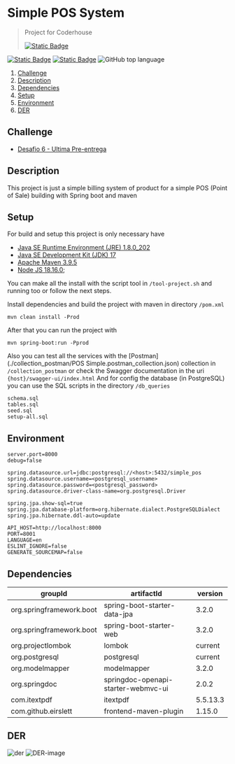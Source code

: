 # Simple POS System
> Project for Coderhouse
>
> <a target="_blank" href="https://www.coderhouse.com">![Static Badge](https://img.shields.io/badge/coderhouse-d1e500)</a>

<a target="_blank" href="https://github.com/happy-valley-rock">![Static Badge](https://img.shields.io/badge/author-181717?logo=github)</a>
<a target="_blank" href="https://www.linkedin.com/in/esequieldelgado-developer">![Static Badge](https://img.shields.io/badge/linkedin-0A66C2?logo=github)</a>
![GitHub top language](https://img.shields.io/github/languages/top/happy-valley-rock/cd_java)

1. [Challenge](#challenge)
2. [Description](#description)
3. [Dependencies](#dependencies)
5. [Setup](#setup)
6. [Environment](#environment)
7. [DER](#der)


## Challenge
- [Desafio 6 - Ultima Pre-entrega](/challenges_descriptions/6_3rd-pre-entrega.md)


## Description
This project is just a simple billing system of product for a simple POS (Point of Sale) building with Spring boot and maven


## Setup
For build and setup this project is only necessary have
- [Java SE Runtime Environment (JRE) 1.8.0_202](https://www.oracle.com/ar/java/technologies/javase/javase8-archive-downloads.html)
- [Java SE Development Kit (JDK) 17](https://www.oracle.com/java/technologies/javase/jdk17-archive-downloads.html)
- [Apache Maven 3.9.5](https://maven.apache.org/download.cgi)
- [Node JS 18.16.0](https://nodejs.org);

You can make all the install with the script tool in `/tool-project.sh` and running too or follow the next steps.

Install dependencies and build the project with maven in directory `/pom.xml`
```
mvn clean install -Prod
```
After that you can run the project with
```
mvn spring-boot:run -Pprod
```


Also you can test all the services with the [Postman](./collection_postman/POS Simple.postman_collection.json) collection in `/collection_postman` or check the Swagger documentation in the uri `{host}/swagger-ui/index.html`
And for config the database (in PostgreSQL) you can use the SQL scripts in the directory `/db_queries`

```
schema.sql
tables.sql
seed.sql
setup-all.sql
```

## Environment

``` .properties - app(backend)
server.port=8000
debug=false

spring.datasource.url=jdbc:postgresql://<host>:5432/simple_pos
spring.datasource.username=<postgresql_username>
spring.datasource.password=<postgresql_password>
spring.datasource.driver-class-name=org.postgresql.Driver

spring.jpa.show-sql=true
spring.jpa.database-platform=org.hibernate.dialect.PostgreSQLDialect
spring.jpa.hibernate.ddl-auto=update
```

```.env - client(frontend)
API_HOST=http://localhost:8000
PORT=8001
LANGUAGE=en
ESLINT_IGNORE=false
GENERATE_SOURCEMAP=false
```

## Dependencies

| groupId                  | artifactId                          | version  |
|--------------------------|-------------------------------------|----------|
| org.springframework.boot | spring-boot-starter-data-jpa        | 3.2.0    |
| org.springframework.boot | spring-boot-starter-web             | 3.2.0    |
| org.projectlombok        | lombok                              | current  |
| org.postgresql           | postgresql                          | current  |
| org.modelmapper          | modelmapper                         | 3.2.0    |
| org.springdoc            | springdoc-openapi-starter-webmvc-ui | 2.0.2    |
| com.itextpdf             | itextpdf                            | 5.5.13.3 |
| com.github.eirslett      | frontend-maven-plugin               | 1.15.0   |

## DER

![der](./assets/der.png)
<img src="./assets/der.png" alt="DER-image" />
